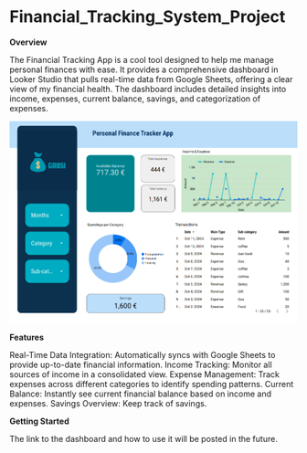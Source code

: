 # Financial_Tracking_System_Project

**Overview**

The Financial Tracking App is a cool tool designed to help me manage personal finances with ease. It provides a comprehensive dashboard in Looker Studio that pulls real-time data from Google Sheets, offering a clear view of my financial health. The dashboard includes detailed insights into income, expenses, current balance, savings, and categorization of expenses.

![Dashboard Overview](dashboard)


**Features**

Real-Time Data Integration: Automatically syncs with Google Sheets to provide up-to-date financial information.
Income Tracking: Monitor all sources of income in a consolidated view.
Expense Management: Track expenses across different categories to identify spending patterns.
Current Balance: Instantly see current financial balance based on income and expenses.
Savings Overview: Keep track of savings.

**Getting Started**

The link to the dashboard and how to use it will be posted in the future.
